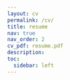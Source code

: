```yaml
---
layout: cv
permalink: /cv/
title: resume
nav: true
nav_order: 2
cv_pdf: resume.pdf
description:
toc:
  sidebar: left
---
```

